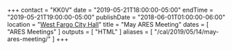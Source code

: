 +++
contact = "KK0V"
date = "2019-05-21T18:00:00-05:00"
endTime = "2019-05-21T19:00:00-05:00"
publishDate = "2018-06-01T01:00:00-06:00"
location = "[West Fargo City Hall](/places/west-fargo-city-hall/)"
title = "May ARES Meeting"
dates = [ "ARES Meetings" ]
outputs = [ "HTML" ]
aliases = [ "/cal/2019/05/14/may-ares-meeting/" ]
+++

